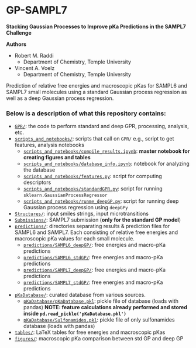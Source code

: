 # GP-SAMPL7


**Stacking Gaussian Processes to Improve pKa Predictions in the SAMPL7 Challenge**

**Authors**
* Robert M. Raddi
    - Department of Chemistry, Temple University
* Vincent A. Voelz
    - Department of Chemistry, Temple University
    

Prediction of relative free energies and macroscopic pKas for SAMPL6 and SAMPL7 small molecules using a standard Gaussian process regression as well as a deep Gaussian process regression.


### Below is a description of what this repository contains:

- [`GPR/`](GPR/): the code to perform standard and deep GPR, processing, analysis, etc.
- [`scripts_and_notebooks/`](scripts_and_notebooks/): scripts that call on `GPR/` e.g., script to get features, analysis notebooks
  - [`scripts_and_notebooks/compile_results.ipynb`](scripts_and_notebooks/compile_results.ipynb): **master notebook for creating figures and tables**
  - [`scripts_and_notebooks/database_info.ipynb`](scripts_and_notebooks/database_info.ipynb): notebook for analyzing the database
  - [`scripts_and_notebooks/features.py`](scripts_and_notebooks/features.py): script for computing descriptors
  - [`scripts_and_notebooks/standardGPR.py`](scripts_and_notebooks/standardGPR.py): script for running `sklearn.GaussianProcessRegressor`
  - [`scripts_and_notebooks/runme_deepGP.py`](scripts_and_notebooks/runme_deepGP.py): script for running deep Gaussian process regression using `deepGPy`
- [`Structures/`](Structures/): input smiles strings, input microtransitions
- [`Submissions/`](Submissions/): SAMPL7 submission (**only for the standard GP model**)
- [`predictions/`](predictions/): directories separating results & prediction files for SAMPL6 and SAMPL7. Each consisting of relative free energies and macroscopic pKa values for each small molecule.
  - [`predictions/SAMPL6_deepGP/`](predictions/SAMPL6_deepGP/): free energies and macro-pKa predictions
  - [`predictions/SAMPL6_stdGP/`](predictions/SAMPL6_stdGP/): free energies and macro-pKa predictions
  - [`predictions/SAMPL7_deepGP/`](predictions/SAMPL7_deepGP/): free energies and macro-pKa predictions
  - [`predictions/SAMPL7_stdGP/`](predictions/SAMPL7_stdGP/): free energies and macro-pKa predictions
- [`pKaDatabase/`](pKaDatabase/): curated database from various sources.
  - [`pKaDatabase/pKaDatabase.pkl`](pKaDatabase/pKaDatabase.pkl): pickle file of database (loads with pandas) **NOTE: feature calculations already performed and stored inside `pd.read_pickle('pKaDatabase.pkl')`**
  - [`pKaDatabase/Sulfonamides.pkl`](pKaDatabase/Sulfonamides.pkl): pickle file of only sulfonamides database (loads with pandas)
- [`tables/`](tables/): LaTeX tables for free energies and macroscopic pKas
- [`figures/`](figures/): macroscopic pKa comparison between std GP and deep GP








